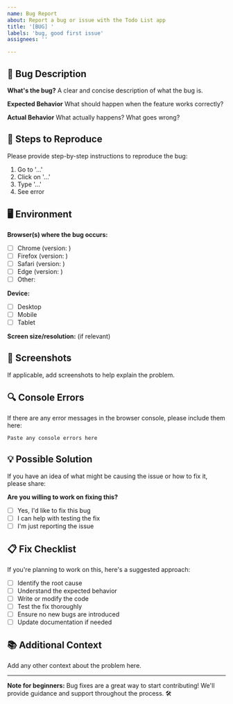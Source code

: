 ```yaml
---
name: Bug Report
about: Report a bug or issue with the Todo List app
title: '[BUG] '
labels: 'bug, good first issue'
assignees: ''

---
```


## 🐛 Bug Description

**What's the bug?**
A clear and concise description of what the bug is.

**Expected Behavior**
What should happen when the feature works correctly?

**Actual Behavior**
What actually happens? What goes wrong?

## 🔄 Steps to Reproduce

Please provide step-by-step instructions to reproduce the bug:

1. Go to '...'
2. Click on '...'
3. Type '...'
4. See error

## 🖥️ Environment

**Browser(s) where the bug occurs:**
- [ ] Chrome (version: )
- [ ] Firefox (version: )
- [ ] Safari (version: )
- [ ] Edge (version: )
- [ ] Other: 

**Device:**
- [ ] Desktop
- [ ] Mobile
- [ ] Tablet

**Screen size/resolution:**
(if relevant)

## 📸 Screenshots

If applicable, add screenshots to help explain the problem.

## 🔍 Console Errors

If there are any error messages in the browser console, please include them here:

```
Paste any console errors here
```

## 💡 Possible Solution

If you have an idea of what might be causing the issue or how to fix it, please share:

**Are you willing to work on fixing this?**
- [ ] Yes, I'd like to fix this bug
- [ ] I can help with testing the fix
- [ ] I'm just reporting the issue

## 📋 Fix Checklist

If you're planning to work on this, here's a suggested approach:

- [ ] Identify the root cause
- [ ] Understand the expected behavior
- [ ] Write or modify the code
- [ ] Test the fix thoroughly
- [ ] Ensure no new bugs are introduced
- [ ] Update documentation if needed

## 📚 Additional Context

Add any other context about the problem here.

---

**Note for beginners:** Bug fixes are a great way to start contributing! We'll provide guidance and support throughout the process. 🛠️